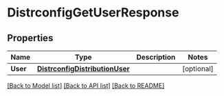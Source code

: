 # DistrconfigGetUserResponse

## Properties

Name | Type | Description | Notes
------------ | ------------- | ------------- | -------------
**User** | [**DistrconfigDistributionUser**](distrconfigDistributionUser.md) |  | [optional] 

[[Back to Model list]](../README.md#documentation-for-models) [[Back to API list]](../README.md#documentation-for-api-endpoints) [[Back to README]](../README.md)


